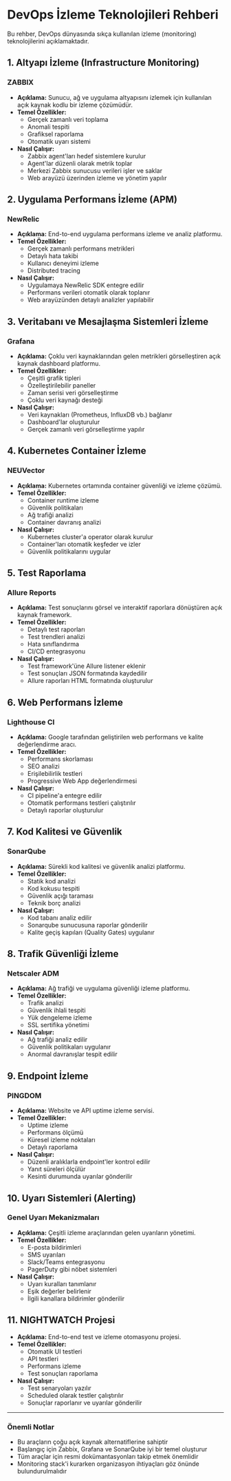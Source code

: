 # DevOps İzleme Teknolojileri Rehberi 

Bu rehber, DevOps dünyasında sıkça kullanılan izleme (monitoring) teknolojilerini açıklamaktadır. 

## 1. Altyapı İzleme (Infrastructure Monitoring)

### ZABBIX
- **Açıklama:** Sunucu, ağ ve uygulama altyapısını izlemek için kullanılan açık kaynak kodlu bir izleme çözümüdür.
- **Temel Özellikler:**
  - Gerçek zamanlı veri toplama
  - Anomali tespiti
  - Grafiksel raporlama
  - Otomatik uyarı sistemi
- **Nasıl Çalışır:**
  - Zabbix agent'ları hedef sistemlere kurulur
  - Agent'lar düzenli olarak metrik toplar
  - Merkezi Zabbix sunucusu verileri işler ve saklar
  - Web arayüzü üzerinden izleme ve yönetim yapılır

## 2. Uygulama Performans İzleme (APM)

### NewRelic
- **Açıklama:** End-to-end uygulama performans izleme ve analiz platformu.
- **Temel Özellikler:**
  - Gerçek zamanlı performans metrikleri
  - Detaylı hata takibi
  - Kullanıcı deneyimi izleme
  - Distributed tracing
- **Nasıl Çalışır:**
  - Uygulamaya NewRelic SDK entegre edilir
  - Performans verileri otomatik olarak toplanır
  - Web arayüzünden detaylı analizler yapılabilir

## 3. Veritabanı ve Mesajlaşma Sistemleri İzleme

### Grafana
- **Açıklama:** Çoklu veri kaynaklarından gelen metrikleri görselleştiren açık kaynak dashboard platformu.
- **Temel Özellikler:**
  - Çeşitli grafik tipleri
  - Özelleştirilebilir paneller
  - Zaman serisi veri görselleştirme
  - Çoklu veri kaynağı desteği
- **Nasıl Çalışır:**
  - Veri kaynakları (Prometheus, InfluxDB vb.) bağlanır
  - Dashboard'lar oluşturulur
  - Gerçek zamanlı veri görselleştirme yapılır

## 4. Kubernetes Container İzleme

### NEUVector
- **Açıklama:** Kubernetes ortamında container güvenliği ve izleme çözümü.
- **Temel Özellikler:**
  - Container runtime izleme
  - Güvenlik politikaları
  - Ağ trafiği analizi
  - Container davranış analizi
- **Nasıl Çalışır:**
  - Kubernetes cluster'a operator olarak kurulur
  - Container'ları otomatik keşfeder ve izler
  - Güvenlik politikalarını uygular

## 5. Test Raporlama

### Allure Reports
- **Açıklama:** Test sonuçlarını görsel ve interaktif raporlara dönüştüren açık kaynak framework.
- **Temel Özellikler:**
  - Detaylı test raporları
  - Test trendleri analizi
  - Hata sınıflandırma
  - CI/CD entegrasyonu
- **Nasıl Çalışır:**
  - Test framework'üne Allure listener eklenir
  - Test sonuçları JSON formatında kaydedilir
  - Allure raporları HTML formatında oluşturulur

## 6. Web Performans İzleme

### Lighthouse CI
- **Açıklama:** Google tarafından geliştirilen web performans ve kalite değerlendirme aracı.
- **Temel Özellikler:**
  - Performans skorlaması
  - SEO analizi
  - Erişilebilirlik testleri
  - Progressive Web App değerlendirmesi
- **Nasıl Çalışır:**
  - CI pipeline'a entegre edilir
  - Otomatik performans testleri çalıştırılır
  - Detaylı raporlar oluşturulur

## 7. Kod Kalitesi ve Güvenlik

### SonarQube
- **Açıklama:** Sürekli kod kalitesi ve güvenlik analizi platformu.
- **Temel Özellikler:**
  - Statik kod analizi
  - Kod kokusu tespiti
  - Güvenlik açığı taraması
  - Teknik borç analizi
- **Nasıl Çalışır:**
  - Kod tabanı analiz edilir
  - Sonarqube sunucusuna raporlar gönderilir
  - Kalite geçiş kapıları (Quality Gates) uygulanır

## 8. Trafik Güvenliği İzleme

### Netscaler ADM
- **Açıklama:** Ağ trafiği ve uygulama güvenliği izleme platformu.
- **Temel Özellikler:**
  - Trafik analizi
  - Güvenlik ihlali tespiti
  - Yük dengeleme izleme
  - SSL sertifika yönetimi
- **Nasıl Çalışır:**
  - Ağ trafiği analiz edilir
  - Güvenlik politikaları uygulanır
  - Anormal davranışlar tespit edilir

## 9. Endpoint İzleme

### PINGDOM
- **Açıklama:** Website ve API uptime izleme servisi.
- **Temel Özellikler:**
  - Uptime izleme
  - Performans ölçümü
  - Küresel izleme noktaları
  - Detaylı raporlama
- **Nasıl Çalışır:**
  - Düzenli aralıklarla endpoint'ler kontrol edilir
  - Yanıt süreleri ölçülür
  - Kesinti durumunda uyarılar gönderilir

## 10. Uyarı Sistemleri (Alerting)

### Genel Uyarı Mekanizmaları
- **Açıklama:** Çeşitli izleme araçlarından gelen uyarıların yönetimi.
- **Temel Özellikler:**
  - E-posta bildirimleri
  - SMS uyarıları
  - Slack/Teams entegrasyonu
  - PagerDuty gibi nöbet sistemleri
- **Nasıl Çalışır:**
  - Uyarı kuralları tanımlanır
  - Eşik değerler belirlenir
  - İlgili kanallara bildirimler gönderilir

## 11. NIGHTWATCH Projesi
- **Açıklama:** End-to-end test ve izleme otomasyonu projesi.
- **Temel Özellikler:**
  - Otomatik UI testleri
  - API testleri
  - Performans izleme
  - Test sonuçları raporlama
- **Nasıl Çalışır:**
  - Test senaryoları yazılır
  - Scheduled olarak testler çalıştırılır
  - Sonuçlar raporlanır ve uyarılar gönderilir

---


### Önemli Notlar
- Bu araçların çoğu açık kaynak alternatiflerine sahiptir
- Başlangıç için Zabbix, Grafana ve SonarQube iyi bir temel oluşturur
- Tüm araçlar için resmi dokümantasyonları takip etmek önemlidir
- Monitoring stack'i kurarken organizasyon ihtiyaçları göz önünde bulundurulmalıdır